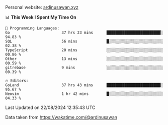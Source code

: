 Personal website: [ardinusawan.xyz](https://ardinusawan.xyz)

<!--START_SECTION:waka-->
📊 **This Week I Spent My Time On** 

```text
💬 Programming Languages: 
Go                       37 hrs 23 mins      ████████████████████████░   94.83 % 
SQL                      56 mins             █░░░░░░░░░░░░░░░░░░░░░░░░   02.38 % 
TypeScript               20 mins             ░░░░░░░░░░░░░░░░░░░░░░░░░   00.86 % 
Other                    13 mins             ░░░░░░░░░░░░░░░░░░░░░░░░░   00.59 % 
gitrebase                9 mins              ░░░░░░░░░░░░░░░░░░░░░░░░░   00.39 % 

🔥 Editors: 
GoLand                   37 hrs 43 mins      ████████████████████████░   95.67 % 
Neovim                   1 hr 42 mins        █░░░░░░░░░░░░░░░░░░░░░░░░   04.33 % 
```


 Last Updated on 22/08/2024 12:35:43 UTC
<!--END_SECTION:waka-->
Data taken from https://wakatime.com/@ardinusawan
